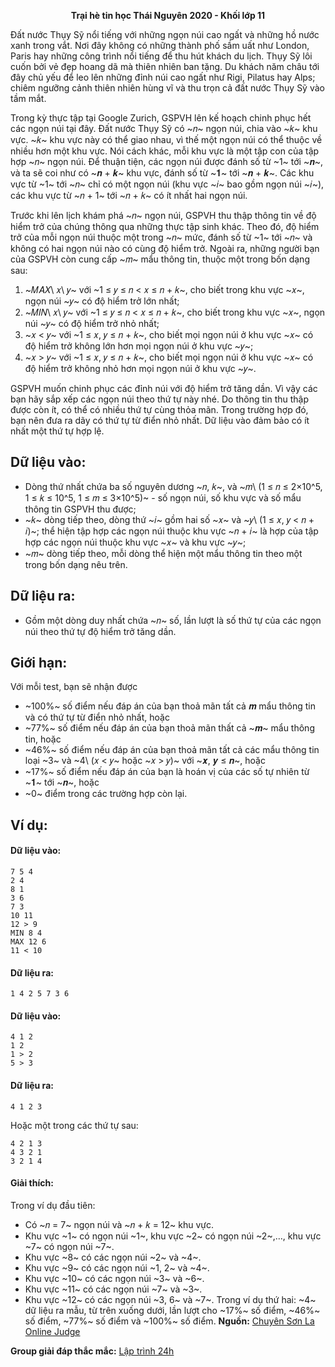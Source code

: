 **<center>Trại hè tin học Thái Nguyên 2020 - Khối lớp 11</center>**

Đất nước Thụy Sỹ nổi tiếng với những ngọn núi cao ngất và những hồ nước xanh trong vắt. Nơi đây không có những thành phố sầm uất như London, Paris hay những công trình nổi tiếng để thu hút khách du lịch. Thụy Sỹ lôi cuốn bởi vẻ đẹp hoang dã mà thiên nhiên ban tặng. Du khách năm châu tới đây chủ yếu để leo lên những đỉnh núi cao ngất như Rigi, Pilatus hay Alps; chiêm ngưỡng cảnh thiên nhiên hùng vĩ và thu trọn cả đất nước Thụy Sỹ vào tầm mắt.

Trong kỳ thực tập tại Google Zurich, GSPVH lên kế hoạch chinh phục hết các ngọn núi tại đây. Đất nước Thụy Sỹ có ~𝑛~ ngọn núi, chia vào ~𝑘~ khu vực. ~𝑘~ khu vực này có thể giao nhau, vì thế một ngọn núi có thể thuộc về nhiều hơn một khu vực. Nói cách khác, mỗi khu vực là một tập con của tập hợp ~𝑛~ ngọn núi. Để thuận tiện, các ngọn núi được đánh số từ ~1~ tới ~𝒏~, và ta sẽ coi như có ~𝒏 + 𝒌~ khu vực, đánh số từ ~𝟏~ tới ~𝒏 + 𝒌~. Các khu vực từ ~1~ tới ~𝑛~ chỉ có một ngọn núi (khu vực ~𝑖~ bao gồm ngọn núi ~𝑖~), các khu vực từ ~𝑛 + 1~ tới ~𝑛 + 𝑘~ có ít nhất hai ngọn núi.

Trước khi lên lịch khám phá ~𝑛~ ngọn núi, GSPVH thu thập thông tin về độ hiểm trở của chúng thông qua những thực tập sinh khác. Theo đó, độ hiểm trở của mỗi ngọn núi thuộc một trong ~𝑛~ mức, đánh số từ ~1~ tới ~𝑛~ và không có hai ngọn núi nào có cùng độ hiểm trở. Ngoài ra, những người bạn của GSPVH còn cung cấp ~𝑚~ mẩu thông tin, thuộc một trong bốn dạng sau:
1. ~𝑀𝐴𝑋\ 𝑥\ 𝑦~ với ~1 ≤ 𝑦 ≤ 𝑛 < 𝑥 ≤ 𝑛 + 𝑘~, cho biết trong khu vực ~𝑥~, ngọn núi ~𝑦~ có độ hiểm trở lớn nhất;
2. ~𝑀𝐼𝑁\ 𝑥\ 𝑦~ với ~1 ≤ 𝑦 ≤ 𝑛 < 𝑥 ≤ 𝑛 + 𝑘~, cho biết trong khu vực ~𝑥~, ngọn núi ~𝑦~ có độ hiểm trở nhỏ nhất;
3. ~𝑥 < 𝑦~ với ~1 ≤ 𝑥, 𝑦 ≤ 𝑛 + 𝑘~, cho biết mọi ngọn núi ở khu vực ~𝑥~ có độ hiểm trở không lớn hơn mọi ngọn núi ở khu vực ~𝑦~;
4. ~𝑥 > 𝑦~ với ~1 ≤ 𝑥, 𝑦 ≤ 𝑛 + 𝑘~, cho biết mọi ngọn núi ở khu vực ~𝑥~ có độ hiểm trở không nhỏ hơn mọi ngọn núi ở khu vực ~𝑦~.

GSPVH muốn chinh phục các đỉnh núi với độ hiểm trở tăng dần. Vì vậy các bạn hãy sắp xếp các ngọn núi theo thứ tự này nhé. Do thông tin thu thập được còn ít, có thể có nhiều thứ tự cùng thỏa mãn. Trong trường hợp đó, bạn nên đưa ra dãy có thứ tự từ điển nhỏ nhất. Dữ liệu vào đảm bảo có ít nhất một thứ tự hợp lệ.

## Dữ liệu vào:
- Dòng thứ nhất chứa ba số nguyên dương ~𝑛, 𝑘~, và ~𝑚\ (1 ≤ 𝑛 ≤ 2×10^5, 1 ≤ 𝑘 ≤ 10^5, 1 ≤ 𝑚 ≤ 3×10^5)~ - số ngọn núi, số khu vực và số mẩu thông tin GSPVH thu được;
- ~𝑘~ dòng tiếp theo, dòng thứ ~𝑖~ gồm hai số ~𝑥~ và ~𝑦\ (1 ≤ 𝑥, 𝑦 < 𝑛 + 𝑖)~; thể hiện tập hợp các ngọn núi thuộc khu vực ~𝑛 + 𝑖~ là hợp của tập hợp các ngọn núi thuộc khu vực ~𝑥~ và khu vực ~𝑦~;
- ~𝑚~ dòng tiếp theo, mỗi dòng thể hiện một mẩu thông tin theo một trong bốn dạng nêu trên.

## Dữ liệu ra:
- Gồm một dòng duy nhất chứa ~𝑛~ số, lần lượt là số thứ tự của các ngọn núi theo thứ tự độ hiểm trở tăng dần.

## Giới hạn:
Với mỗi test, bạn sẽ nhận được 
- ~100\%~ số điểm nếu đáp án của bạn thoả mãn tất cả 𝒎 mẩu thông tin và có thứ tự từ điển nhỏ nhất, hoặc
- ~77\%~ số điểm nếu đáp án của bạn thoả mãn thất cả ~𝒎~ mẩu thông tin, hoặc
- ~46\%~ số điểm nếu đáp án của bạn thoả mãn tất cả các mẩu thông tin loại ~3~ và ~4\ (𝑥 < 𝑦~ 
hoặc ~𝑥 > 𝑦)~ với ~𝒙, 𝒚 ≤ 𝒏~, hoặc
- ~17\%~ số điểm nếu đáp án của bạn là hoán vị của các số tự nhiên từ ~𝟏~ tới ~𝒏~, hoặc
- ~0~ điểm trong các trường hợp còn lại.

## Ví dụ:
#### Dữ liệu vào:
```
7 5 4
2 4
8 1
3 6
7 3
10 11
12 > 9
MIN 8 4
MAX 12 6
11 < 10
```

#### Dữ liệu ra:
```
1 4 2 5 7 3 6
```

#### Dữ liệu vào:
```
4 1 2
1 2
1 > 2
5 > 3
```

#### Dữ liệu ra:
```
4 1 2 3
```

Hoặc một trong các thứ tự sau:
```
4 2 1 3
4 3 2 1
3 2 1 4
```

#### Giải thích:
Trong ví dụ đầu tiên:
- Có ~𝑛 = 7~ ngọn núi và ~𝑛 + 𝑘 = 12~ khu vực.
- Khu vực ~1~ có ngọn núi ~1~, khu vực ~2~ có ngọn núi ~2~,…, khu vực ~7~ có ngọn núi ~7~.
- Khu vực ~8~ có các ngọn núi ~2~ và ~4~.
- Khu vực ~9~ có các ngọn núi ~1, 2~ và ~4~.
- Khu vực ~10~ có các ngọn núi ~3~ và ~6~.
- Khu vực ~11~ có các ngọn núi ~7~ và ~3~.
- Khu vực ~12~ có các ngọn núi ~3, 6~ và ~7~.
Trong ví dụ thứ hai: ~4~ dữ liệu ra mẫu, từ trên xuống dưới, lần lượt cho ~17\%~ số điểm, ~46\%~ số 
điểm, ~77\%~ số điểm và ~100\%~ số điểm.
**Nguồn:** [Chuyên Sơn La Online Judge](http://csloj.ddns.net/)

**Group giải đáp thắc mắc:** [Lập trình 24h](https://www.facebook.com/groups/1386904321519984)